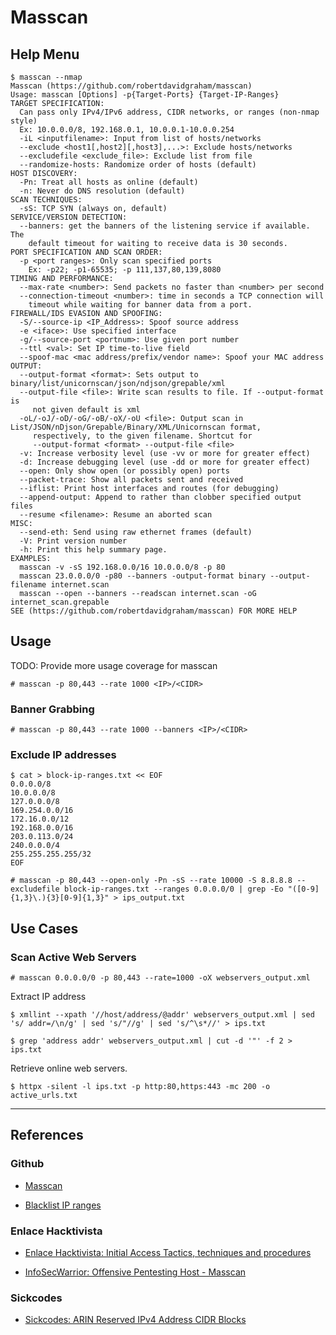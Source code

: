 # Masscan

## Help Menu

```
$ masscan --nmap
Masscan (https://github.com/robertdavidgraham/masscan)
Usage: masscan [Options] -p{Target-Ports} {Target-IP-Ranges}
TARGET SPECIFICATION:
  Can pass only IPv4/IPv6 address, CIDR networks, or ranges (non-nmap style)
  Ex: 10.0.0.0/8, 192.168.0.1, 10.0.0.1-10.0.0.254
  -iL <inputfilename>: Input from list of hosts/networks
  --exclude <host1[,host2][,host3],...>: Exclude hosts/networks
  --excludefile <exclude_file>: Exclude list from file
  --randomize-hosts: Randomize order of hosts (default)
HOST DISCOVERY:
  -Pn: Treat all hosts as online (default)
  -n: Never do DNS resolution (default)
SCAN TECHNIQUES:
  -sS: TCP SYN (always on, default)
SERVICE/VERSION DETECTION:
  --banners: get the banners of the listening service if available. The
    default timeout for waiting to receive data is 30 seconds.
PORT SPECIFICATION AND SCAN ORDER:
  -p <port ranges>: Only scan specified ports
    Ex: -p22; -p1-65535; -p 111,137,80,139,8080
TIMING AND PERFORMANCE:
  --max-rate <number>: Send packets no faster than <number> per second
  --connection-timeout <number>: time in seconds a TCP connection will
    timeout while waiting for banner data from a port.
FIREWALL/IDS EVASION AND SPOOFING:
  -S/--source-ip <IP_Address>: Spoof source address
  -e <iface>: Use specified interface
  -g/--source-port <portnum>: Use given port number
  --ttl <val>: Set IP time-to-live field
  --spoof-mac <mac address/prefix/vendor name>: Spoof your MAC address
OUTPUT:
  --output-format <format>: Sets output to binary/list/unicornscan/json/ndjson/grepable/xml
  --output-file <file>: Write scan results to file. If --output-format is
     not given default is xml
  -oL/-oJ/-oD/-oG/-oB/-oX/-oU <file>: Output scan in List/JSON/nDjson/Grepable/Binary/XML/Unicornscan format,
     respectively, to the given filename. Shortcut for
     --output-format <format> --output-file <file>
  -v: Increase verbosity level (use -vv or more for greater effect)
  -d: Increase debugging level (use -dd or more for greater effect)
  --open: Only show open (or possibly open) ports
  --packet-trace: Show all packets sent and received
  --iflist: Print host interfaces and routes (for debugging)
  --append-output: Append to rather than clobber specified output files
  --resume <filename>: Resume an aborted scan
MISC:
  --send-eth: Send using raw ethernet frames (default)
  -V: Print version number
  -h: Print this help summary page.
EXAMPLES:
  masscan -v -sS 192.168.0.0/16 10.0.0.0/8 -p 80
  masscan 23.0.0.0/0 -p80 --banners -output-format binary --output-filename internet.scan
  masscan --open --banners --readscan internet.scan -oG internet_scan.grepable
SEE (https://github.com/robertdavidgraham/masscan) FOR MORE HELP
```

## Usage

TODO: Provide more usage coverage for masscan

```
# masscan -p 80,443 --rate 1000 <IP>/<CIDR>
```

### Banner Grabbing

```
# masscan -p 80,443 --rate 1000 --banners <IP>/<CIDR>
```

### Exclude IP addresses

```
$ cat > block-ip-ranges.txt << EOF
0.0.0.0/8
10.0.0.0/8
127.0.0.0/8
169.254.0.0/16
172.16.0.0/12
192.168.0.0/16
203.0.113.0/24
240.0.0.0/4
255.255.255.255/32
EOF

# masscan -p 80,443 --open-only -Pn -sS --rate 10000 -S 8.8.8.8 --excludefile block-ip-ranges.txt --ranges 0.0.0.0/0 | grep -Eo "([0-9]{1,3}\.){3}[0-9]{1,3}" > ips_output.txt
```

## Use Cases

### Scan Active Web Servers

```
# masscan 0.0.0.0/0 -p 80,443 --rate=1000 -oX webservers_output.xml
```

Extract IP address

```
$ xmllint --xpath '//host/address/@addr' webservers_output.xml | sed 's/ addr=/\n/g' | sed 's/"//g' | sed 's/^\s*//' > ips.txt

$ grep 'address addr' webservers_output.xml | cut -d '"' -f 2 > ips.txt
```

Retrieve online web servers.

```
$ httpx -silent -l ips.txt -p http:80,https:443 -mc 200 -o active_urls.txt
```

---
## References

### Github

- [Masscan](https://github.com/robertdavidgraham/masscan)

- [Blacklist IP ranges](https://gist.github.com/ozuma/fb21ab0f7143579b1f2794f4af746fb2)

### Enlace Hacktivista

- [Enlace Hacktivista: Initial Access Tactics, techniques and procedures](https://enlacehacktivista.org/index.php?title=Initial_Access_Tactics,_techniques_and_procedures)

- [InfoSecWarrior: Offensive Pentesting Host - Masscan](https://github.com/InfoSecWarrior/Offensive-Pentesting-Host/blob/main/Network%20Scanning/MASSCAN.md)

### Sickcodes

- [Sickcodes: ARIN Reserved IPv4 Address CIDR Blocks](https://gist.github.com/sickcodes/5e72643852e301aac84cf34a0348ef09)